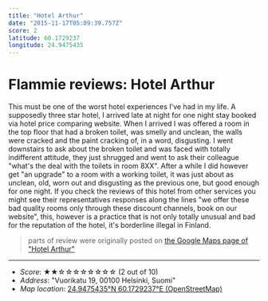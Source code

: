 ```yaml
---
title: "Hotel Arthur"
date: "2015-11-17T05:09:39.757Z"
score: 2
latitude: 60.1729237
longitude: 24.9475435
---
```

# Flammie reviews: Hotel Arthur

This must be one of the worst hotel experiences I've had in my life. A
supposedly three star hotel, I arrived late at night for one night stay
booked via hotel price comparing website. When I arrived I was offered a
room in the top floor that had a broken toilet, was smelly and unclean,
the walls were cracked and the paint cracking of, in a word, disgusting. I
went downstairs to ask about the broken toilet and was faced with totally
indifferent attitude, they just shrugged and went to ask their colleague
\"what's the deal with the toilets in room 8XX\". After a while I did
however get \"an upgrade\" to a room with a working toilet, it was just
about as unclean, old, worn out and disgusting as the previous one, but
good enough for one night. If you check the reviews of this hotel from
other services you might see their representatives responses along the
lines \"we offer these bad quality rooms only through these discount
channels, book on our website\", this, however is a practice that is
not only totally unusual and bad for the reputation of the hotel, it's
borderline illegal in Finland.

> parts of review were originally posted on [the Google Maps page of
  "Hotel Arthur"](https://www.google.com/maps/place//data=!4m2!3m1!1s0x0:0x3d6580f4f7b2260)
* * *
- *Score*: ★★☆☆☆☆☆☆☆☆ (2 out of 10)
- *Address*: "Vuorikatu 19, 00100 Helsinki, Suomi"
- *Map location*: [24.9475435°N 60.1729237°E (OpenStreetMap)](https://www.openstreetmap.org/?mlat=60.1729237&mlon=24.9475435&zoom=12)
